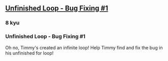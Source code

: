 <h2><a href=https://www.codewars.com/kata/55c28f7304e3eaebef0000da/train/python target="_blank">Unfinished Loop -  Bug Fixing #1</a></h2><h3>8 kyu</h3><h3 id="unfinished-loop---bug-fixing-1">Unfinished Loop - Bug Fixing #1</h3><p>Oh no, Timmy's created an infinite loop! Help Timmy find and fix the bug in his unfinished for loop!</p>